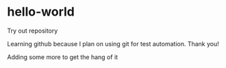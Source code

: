 # hello-world
Try out repository

Learning github because I plan on using git for test automation.
Thank you!

Adding some more to get the hang of it
